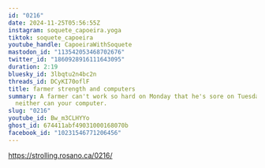 ```yaml
---
id: "0216"
date: 2024-11-25T05:56:55Z
instagram: soquete_capoeira.yoga
tiktok: soquete_capoeira
youtube_handle: CapoeiraWithSoquete
mastodon_id: "113542053468702676"
twitter_id: "1860928916111643095"
duration: 2:19
bluesky_id: 3lbqtu2n4bc2n
threads_id: DCyKI70oflF
title: farmer strength and computers
summary: A farmer can't work so hard on Monday that he's sore on Tuesday, and
  neither can your computer.
slug: "0216"
youtube_id: Bw_m3CLHYYo
ghost_id: 674411abf49031000168070b
facebook_id: "10231546771206456"
---
```

https://strolling.rosano.ca/0216/
